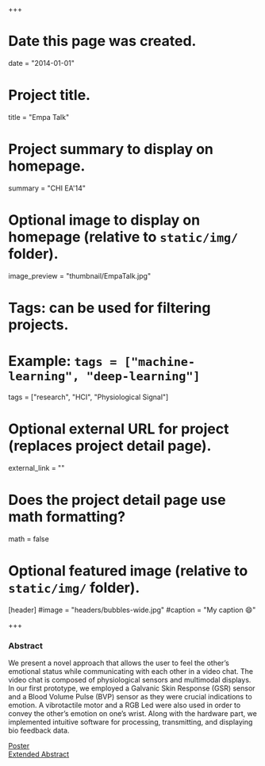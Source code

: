 +++
# Date this page was created.
date = "2014-01-01"

# Project title.
title = "Empa Talk"

# Project summary to display on homepage.
summary = "CHI EA'14"

# Optional image to display on homepage (relative to `static/img/` folder).
image_preview = "thumbnail/EmpaTalk.jpg"

# Tags: can be used for filtering projects.
# Example: `tags = ["machine-learning", "deep-learning"]`
tags = ["research", "HCI", "Physiological Signal"]

# Optional external URL for project (replaces project detail page).
external_link = ""

# Does the project detail page use math formatting?
math = false

# Optional featured image (relative to `static/img/` folder).
[header]
#image = "headers/bubbles-wide.jpg"
#caption = "My caption :smile:"

+++
### Abstract
We present a novel approach that allows the user to feel the other’s emotional status while communicating with each other in a video chat. The video chat is composed of physiological sensors and multimodal displays. In our first prototype, we employed a Galvanic Skin Response (GSR) sensor and a Blood Volume Pulse (BVP) sensor as they were crucial indications to emotion. A vibrotactile motor and a RGB Led were also used in order to convey the other’s emotion on one’s wrist. Along with the hardware part, we implemented intuitive software for processing, transmitting, and displaying bio feedback data.

[Poster](/files/pdf/chi2014wip_poster.pdf)   
[Extended Abstract](/files/pdf/chi2014wip_empatalk.pdf)
